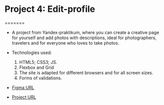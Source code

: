 # Project 4: Edit-profile

=======
* A project from Yandex-praktikum, where you can create a creative page for yourself and add photos with descriptions, ideal for photographers, travelers and for everyone who loves to take photos.

* Technologies used:
  1. HTML5; CSS3; JS.
  2. Flexbox and Grid
  3. The site is adapted for different browsers and for all screen sizes.
  4. Forms of validations.


* [Figma URL](https://www.figma.com/file/StZjf8HnoeLdiXS7dYrLAh/JavaScript.-Sprint-4)

* [Project URL](https://mgerikos.github.io/Edit-profile/) 




